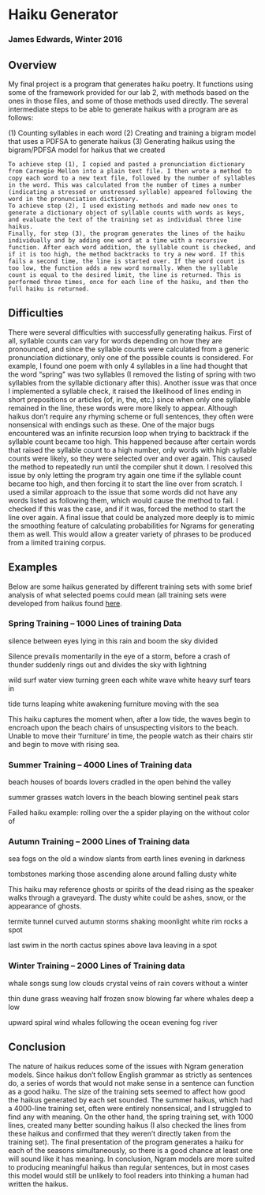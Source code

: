 # Haiku Generator

### James Edwards, Winter 2016

## Overview

My final project is a program that generates haiku poetry. It functions using some of the framework provided for our lab 2, with methods based on the ones in those files, and some of those methods used directly. The several intermediate steps to be able to generate haikus with a program are as follows:

(1) Counting syllables in each word
(2) Creating and training a bigram model that uses a PDFSA to generate haikus
(3) Generating haikus using the bigram/PDFSA model for haikus that we created

	To achieve step (1), I copied and pasted a pronunciation dictionary from Carnegie Mellon into a plain text file. I then wrote a method to copy each word to a new text file, followed by the number of syllables in the word. This was calculated from the number of times a number (indicating a stressed or unstressed syllable) appeared following the word in the pronunciation dictionary.
	To achieve step (2), I used existing methods and made new ones to generate a dictionary object of syllable counts with words as keys, and evaluate the text of the training set as individual three line haikus.
	Finally, for step (3), the program generates the lines of the haiku individually and by adding one word at a time with a recursive function. After each word addition, the syllable count is checked, and if it is too high, the method backtracks to try a new word. If this fails a second time, the line is started over. If the word count is too low, the function adds a new word normally. When the syllable count is equal to the desired limit, the line is returned. This is performed three times, once for each line of the haiku, and then the full haiku is returned.

## Difficulties

There were several difficulties with successfully generating haikus. First of all, syllable counts can vary for words depending on how they are pronounced, and since the syllable counts were calculated from a generic pronunciation dictionary, only one of the possible counts is considered. For example, I found one poem with only 4 syllables in a line had thought that the word “spring” was two syllables (I removed the listing of spring with two syllables from the syllable dictionary after this). Another issue was that once I implemented a syllable check, it raised the likelihood of lines ending in short prepositions or articles (of, in, the, etc.) since when only one syllable remained in the line, these words were more likely to appear. Although haikus don’t require any rhyming scheme or full sentences, they often were nonsensical with endings such as these.
	One of the major bugs encountered was an infinite recursion loop when trying to backtrack if the syllable count became too high. This happened because after certain words that raised the syllable count to a high number, only words with high syllable counts were likely, so they were selected over and over again. This caused the method to repeatedly run until the compiler shut it down. I resolved this issue by only letting the program try again one time if the syllable count became too high, and then forcing it to start the line over from scratch. I used a similar approach to the issue that some words did not have any words listed as following them, which would cause the method to fail. I checked if this was the case, and if it was, forced the method to start the line over again.
	A final issue that could be analyzed more deeply is to mimic the smoothing feature of calculating probabilities for Ngrams for generating them as well. This would allow a greater variety of phrases to be produced from a limited training corpus.

## Examples

Below are some haikus generated by different training sets with some brief analysis of what selected poems could mean (all training sets were developed from haikus found [here](http://www.ahapoetry.com/aadoh/h_dictionary.htm).

### Spring Training – 1000 Lines of training Data

silence between eyes
lying in this rain and boom
the sky divided

Silence prevails momentarily in the eye of a storm, before a crash of thunder suddenly rings out and divides the sky with lightning

wild surf water view
turning green each white wave white
heavy surf tears in

tide turns leaping white
awakening furniture
moving with the sea

This haiku captures the moment when, after a low tide, the waves begin to encroach upon the beach chairs of unsuspecting visitors to the beach. Unable to move their ‘furniture’ in time, the people watch as their chairs stir and begin to move with rising sea.

### Summer Training – 4000 Lines of Training data

beach houses of boards
lovers cradled in the open
behind the valley

summer grasses watch
lovers in the beach blowing
sentinel peak stars

Failed haiku example:
rolling over the
a spider playing on the
without color of

### Autumn Training – 2000 Lines of Training data

sea fogs on the old
a window slants from earth lines
evening in darkness

tombstones marking those
ascending alone around
falling dusty white

This haiku may reference ghosts or spirits of the dead rising as the speaker walks through a graveyard. The dusty white could be ashes, snow, or the appearance of ghosts.

termite tunnel curved
autumn storms shaking moonlight
white rim rocks a spot

last swim in the north
 cactus spines above lava
leaving in a spot

### Winter Training – 2000 Lines of Training data

whale songs sung low clouds
crystal veins of rain covers
without a winter

thin dune grass weaving
half frozen snow blowing far
where whales deep a low

upward spiral wind
whales following the ocean
evening fog river

## Conclusion

The nature of haikus reduces some of the issues with Ngram generation models. Since haikus don’t follow English grammar as strictly as sentences do, a series of words that would not make sense in a sentence can function as a good haiku. The size of the training sets seemed to affect how good the haikus generated by each set sounded. The summer haikus, which had a 4000-line training set, often were entirely nonsensical, and I struggled to find any with meaning. On the other hand, the spring training set, with 1000 lines, created many better sounding haikus (I also checked the lines from these haikus and confirmed that they weren’t directly taken from the training set). The final presentation of the program generates a haiku for each of the seasons simultaneously, so there is a good chance at least one will sound like it has meaning. In conclusion, Ngram models are more suited to producing meaningful haikus than regular sentences, but in most cases this model would still be unlikely to fool readers into thinking a human had written the haikus.
